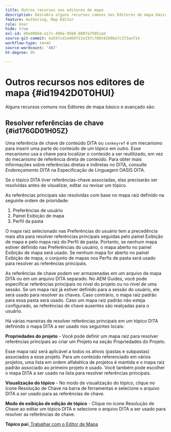 ```yaml
---
title: Outros recursos nos editores de mapa
description: Descubra alguns recursos comuns nos Editores de mapa básico e avançado. Saiba como resolver referências principais no Editor de mapa.
feature: Authoring, Map Editor
role: User
hide: true
exl-id: d6e00884-e17c-499e-9568-0807a75051ad
source-git-commit: ea597cd14469f21e197c700542b9be7c373aef14
workflow-type: tm+mt
source-wordcount: '467'
ht-degree: 0%

---
```


# Outros recursos nos editores de mapa {#id1942D0T0HUI}

Alguns recursos comuns nos Editores de mapa básico e avançado são:

## Resolver referências de chave {#id176GD01H05Z}

Uma referência de chave de conteúdo DITA ou `conkeyref` é um mecanismo para inserir uma parte do conteúdo de um tópico em outro. Esse mecanismo usa a chave para localizar o conteúdo a ser reutilizado, em vez do mecanismo de referência direta de conteúdo. Para obter mais informações sobre referências diretas e indiretas no DITA, consulte *Endereçamento DITA* na Especificação de Linguagem OASIS DITA.

Se o tópico DITA tiver referências-chave associadas, elas precisarão ser resolvidas antes de visualizar, editar ou revisar um tópico.

As referências principais são resolvidas com base no mapa raiz definido na seguinte ordem de prioridade:

1. Preferências de usuário
1. Painel Exibição de mapa
1. Perfil da pasta

O mapa raiz selecionado nas Preferências do usuário tem a precedência mais alta para resolver referências principais seguidas pelo painel Exibição de mapa e pelo mapa raiz do Perfil de pasta. Portanto, se nenhum mapa estiver definido nas Preferências do usuário, o mapa aberto no painel Exibição de mapa será usado. Se nenhum mapa for aberto no painel Exibição de mapa, o conjunto de mapas nos Perfis de pasta será usado para resolver as referências principais.

As referências de chave podem ser armazenadas em um arquivo de mapa DITA ou em um arquivo DITA separado. No AEM Guides, você pode especificar referências principais no nível do projeto ou no nível de uma sessão. Se um mapa raiz já estiver definido para a sessão do usuário, ele será usado para resolver as chaves. Caso contrário, o mapa raiz padrão para essa pasta será usado. Caso um mapa raiz padrão não esteja configurado, as referências de chave ausentes são realçadas para o usuário.

Há várias maneiras de resolver referências principais em um tópico DITA definindo o mapa DITA a ser usado nos seguintes locais:

**Propriedades do projeto** - Você pode definir um mapa raiz para resolver referências principais ao criar um Projeto na seção Propriedades do Projeto.

Esse mapa raiz será aplicável a todos os ativos \(pastas e subpastas\) associados a esse projeto. Para um conteúdo referenciado em vários projetos, uma lista em ordem alfabética de projetos é mantida e o mapa raiz padrão associado ao primeiro projeto é usado. Você também pode escolher o mapa DITA a ser usado na lista para resolver referências principais.

**Visualização do tópico** - No modo de visualização do tópico, clique no ícone Resolução de Chave na barra de ferramentas e selecione o arquivo DITA a ser usado para as referências de chave.

**Modo de exibição de edição de tópico** - Clique no ícone Resolução de Chave ao editar um tópico DITA e selecione o arquivo DITA a ser usado para resolver as referências de chave.

**Tópico pai:**&#x200B;[&#x200B; Trabalhar com o Editor de Mapa](map-editor.md)
